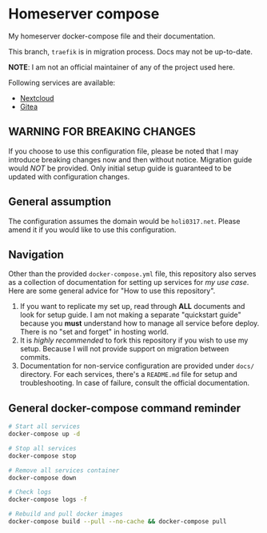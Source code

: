 # Homeserver compose

My homeserver docker-compose file and their documentation.

This branch, `traefik` is in migration process. Docs may not be up-to-date.

__NOTE__: I am not an official maintainer of any of the project used here.

Following services are available:

- [Nextcloud](nextcloud/README.md)
- [Gitea](gitea/README.md)

## WARNING FOR BREAKING CHANGES

If you choose to use this configuration file, please be noted that I may introduce breaking changes
now and then without notice. Migration guide would _NOT_ be provided. Only 
initial setup guide is guaranteed to be updated with configuration changes.

## General assumption

The configuration assumes the domain would be `holi0317.net`. Please amend it if you would like to
use this configuration.

## Navigation

Other than the provided `docker-compose.yml` file, this repository also serves as a collection
of documentation for setting up services for _my use case_. Here are some general advice for
"How to use this repository".

 1. If you want to replicate my set up, read through __ALL__ documents and look for setup guide.
    I am not making a separate "quickstart guide" because you __must__ understand how to manage
    all service before deploy. There is no "set and forget" in hosting world.
 2. It is _highly recommended_ to fork this repository if you wish to use my 
    setup. Because I will not provide support on migration between commits. 
 3. Documentation for non-service configuration are provided under `docs/` 
    directory. For each services, there's a `README.md` file for setup and 
    troubleshooting. In case of failure, consult the official documentation.

## General docker-compose command reminder

```bash
# Start all services
docker-compose up -d

# Stop all services
docker-compose stop

# Remove all services container
docker-compose down

# Check logs
docker-compose logs -f

# Rebuild and pull docker images
docker-compose build --pull --no-cache && docker-compose pull
```
